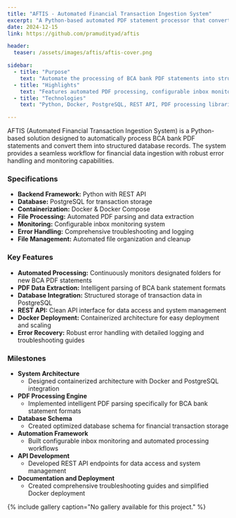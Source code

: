 ```yaml
---
title: "AFTIS - Automated Financial Transaction Ingestion System"
excerpt: "A Python-based automated PDF statement processor that converts BCA bank statements into database records using Docker, PostgreSQL, and REST API."
date: 2024-12-15
link: https://github.com/pramudityad/aftis

header:
  teaser: /assets/images/aftis/aftis-cover.png

sidebar:
  - title: "Purpose"
    text: "Automate the processing of BCA bank PDF statements into structured database records for financial analysis and reporting."
  - title: "Highlights"
    text: "Features automated PDF processing, configurable inbox monitoring, file management, and comprehensive troubleshooting documentation."
  - title: "Technologies"
    text: "Python, Docker, PostgreSQL, REST API, PDF processing libraries, automated file monitoring."

---
```


AFTIS (Automated Financial Transaction Ingestion System) is a Python-based solution designed to automatically process BCA bank PDF statements and convert them into structured database records. The system provides a seamless workflow for financial data ingestion with robust error handling and monitoring capabilities.

### Specifications

- **Backend Framework:** Python with REST API
- **Database:** PostgreSQL for transaction storage
- **Containerization:** Docker & Docker Compose
- **File Processing:** Automated PDF parsing and data extraction
- **Monitoring:** Configurable inbox monitoring system
- **Error Handling:** Comprehensive troubleshooting and logging
- **File Management:** Automated file organization and cleanup

### Key Features

- **Automated Processing:** Continuously monitors designated folders for new BCA PDF statements
- **PDF Data Extraction:** Intelligent parsing of BCA bank statement formats
- **Database Integration:** Structured storage of transaction data in PostgreSQL
- **REST API:** Clean API interface for data access and system management
- **Docker Deployment:** Containerized architecture for easy deployment and scaling
- **Error Recovery:** Robust error handling with detailed logging and troubleshooting guides

### Milestones

- **System Architecture**
  - Designed containerized architecture with Docker and PostgreSQL integration
- **PDF Processing Engine**
  - Implemented intelligent PDF parsing specifically for BCA bank statement formats
- **Database Schema**
  - Created optimized database schema for financial transaction storage
- **Automation Framework**
  - Built configurable inbox monitoring and automated processing workflows
- **API Development**
  - Developed REST API endpoints for data access and system management
- **Documentation and Deployment**
  - Created comprehensive troubleshooting guides and simplified Docker deployment

{% include gallery caption="No gallery available for this project." %}